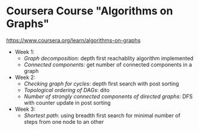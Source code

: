 # Coursera Course "Algorithms on Graphs"

https://www.coursera.org/learn/algorithms-on-graphs

- Week 1:
  - *Graph decomposition*: depth first reachablity algorithm implemented
  - *Connected components*: get number of connected components in a graph
- Week 2:
  - *Checking graph for cycles*: depth first search with post sorting
  - *Topological ordering of DAGs*: dito
  - *Number of strongly connected components of directed graphs*: DFS with counter update in post sorting
- Week 3:
  - *Shortest path*: using breadth first search for minimal number of steps from one node to an other